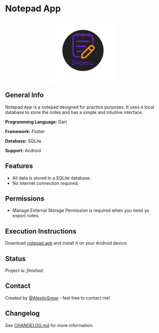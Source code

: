 # Notepad App

<div align="center">
    <img src="notepad_app/assets/icons/splash-icon.png" alt="NotePad Icon" height=200>
</div>

## General Info

Notepad App is a notepad designed for practice purposes. It uses a local database to store the notes and has a simple and intuitive interface.

**Programming Language:** Dart

**Framework:** Flutter

**Database:** SQLite

**Support:** Android

## Features

- All data is stored in a SQLite database.
- No internet connection required.

## Permissions

- Manage External Storage Permission is required when you need yo export notes.

## Execution Instructions

Download [notepad.apk](https://github.com/AlexitoSnow/SnowNotepad/releases/download/v0.1.0/notepad.apk) and install it on your Android device.

## Status

Project is: _finished_

## Contact

Created by [@AlexitoSnow](https://www.linkedin.com/in/alexander-nieves/) - feel free to contact me!

## Changelog

See [CHANGELOG.md](CHANGELOG.md) for more information.